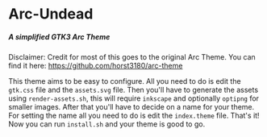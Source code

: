 # Arc-Undead
##### A simplified GTK3 Arc Theme

Disclaimer: Credit for most of this goes to the original Arc Theme.
You can find it here: https://github.com/horst3180/arc-theme

This theme aims to be easy to configure. All you need to do is edit the `gtk.css` file and the `assets.svg` file.
Then you'll have to generate the assets using `render-assets.sh`, this will require `inkscape` and optionally `optipng` for smaller images.
After that you'll have to decide on a name for your theme. For setting the name all you need to do is edit the `index.theme` file.
That's it! Now you can run `install.sh` and your theme is good to go.
